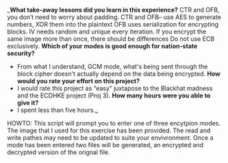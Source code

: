 _**What take-away lessons did you learn in this experience?**
  CTR and OFB, you don’t need to worry about padding.
  CTR and OFB– use AES to generate numbers, XOR them into the plaintext
  OFB uses serialization for encrypting blocks.
  IV needs random and unique every iteration. 
  If you encrypt the same image more than once, there should be differences
  Do not use ECB exclusively.
**Which of your modes is good enough for nation-state security?**
+ From what I understand, GCM mode, what's being sent through the block cipher doesn't actually depend on the data being encrypted.
**How would you rate your effort on this project?**
+ I would rate this project as “easy” juxtapose to the Blackhat madness and the ECDHKE project (Proj 3).
**How many hours were you able to give it?**
+ I spent less than five hours._

HOWTO:
This script will prompt you to enter one of three encytpion modes.
The image that I used for this exercise has been provided.
The read and write pathes may need to be updated to suite your envivronment.
Once a mode has been entered two files will be generated, an encrypted and decrypted version of the orignal file.
